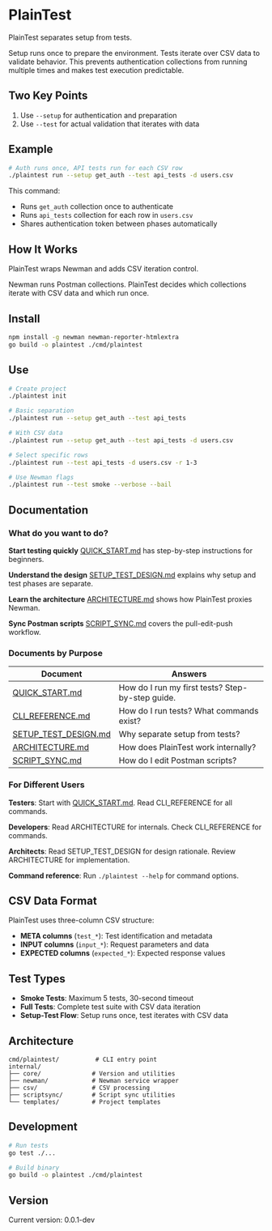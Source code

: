 # PlainTest

PlainTest separates setup from tests.

Setup runs once to prepare the environment. Tests iterate over CSV data to validate behavior. This prevents authentication collections from running multiple times and makes test execution predictable.

## Two Key Points

1. Use `--setup` for authentication and preparation
2. Use `--test` for actual validation that iterates with data

## Example

```bash
# Auth runs once, API tests run for each CSV row
./plaintest run --setup get_auth --test api_tests -d users.csv
```

This command:
- Runs `get_auth` collection once to authenticate
- Runs `api_tests` collection for each row in `users.csv`
- Shares authentication token between phases automatically

## How It Works

PlainTest wraps Newman and adds CSV iteration control.

Newman runs Postman collections. PlainTest decides which collections iterate with CSV data and which run once.

## Install

```bash
npm install -g newman newman-reporter-htmlextra
go build -o plaintest ./cmd/plaintest
```

## Use

```bash
# Create project
./plaintest init

# Basic separation
./plaintest run --setup get_auth --test api_tests

# With CSV data
./plaintest run --setup get_auth --test api_tests -d users.csv

# Select specific rows
./plaintest run --test api_tests -d users.csv -r 1-3

# Use Newman flags
./plaintest run --test smoke --verbose --bail
```

## Documentation

### What do you want to do?

**Start testing quickly**
[QUICK_START.md](QUICK_START.md) has step-by-step instructions for beginners.

**Understand the design**
[SETUP_TEST_DESIGN.md](SETUP_TEST_DESIGN.md) explains why setup and test phases are separate.

**Learn the architecture**
[ARCHITECTURE.md](ARCHITECTURE.md) shows how PlainTest proxies Newman.

**Sync Postman scripts**
[SCRIPT_SYNC.md](SCRIPT_SYNC.md) covers the pull-edit-push workflow.

### Documents by Purpose

| Document | Answers |
|----------|---------|
| [QUICK_START.md](QUICK_START.md) | How do I run my first tests? Step-by-step guide. |
| [CLI_REFERENCE.md](CLI_REFERENCE.md) | How do I run tests? What commands exist? |
| [SETUP_TEST_DESIGN.md](SETUP_TEST_DESIGN.md) | Why separate setup from tests? |
| [ARCHITECTURE.md](ARCHITECTURE.md) | How does PlainTest work internally? |
| [SCRIPT_SYNC.md](SCRIPT_SYNC.md) | How do I edit Postman scripts? |

### For Different Users

**Testers**: Start with [QUICK_START.md](QUICK_START.md). Read CLI_REFERENCE for all commands.

**Developers**: Read ARCHITECTURE for internals. Check CLI_REFERENCE for commands.

**Architects**: Read SETUP_TEST_DESIGN for design rationale. Review ARCHITECTURE for implementation.

**Command reference**: Run `./plaintest --help` for command options.

## CSV Data Format

PlainTest uses three-column CSV structure:

- **META columns** (`test_*`): Test identification and metadata
- **INPUT columns** (`input_*`): Request parameters and data
- **EXPECTED columns** (`expected_*`): Expected response values

## Test Types

- **Smoke Tests**: Maximum 5 tests, 30-second timeout
- **Full Tests**: Complete test suite with CSV data iteration
- **Setup-Test Flow**: Setup runs once, test iterates with CSV data

## Architecture

```
cmd/plaintest/          # CLI entry point
internal/
├── core/              # Version and utilities
├── newman/            # Newman service wrapper
├── csv/               # CSV processing
├── scriptsync/        # Script sync utilities
└── templates/         # Project templates
```

## Development

```bash
# Run tests
go test ./...

# Build binary
go build -o plaintest ./cmd/plaintest
```

## Version

Current version: 0.0.1-dev
